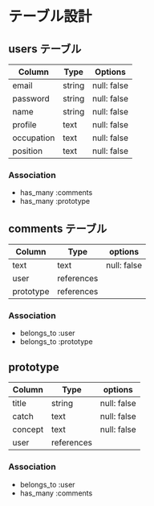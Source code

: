 # テーブル設計

## users テーブル

| Column             | Type   | Options     |
| ------------------ | ------ | ----------- |
| email              | string | null: false |
| password           | string | null: false |
| name               | string | null: false |
| profile            | text   | null: false |
| occupation         | text   | null: false |
| position           | text   | null: false |

### Association

- has_many :comments
- has_many :prototype

## comments テーブル

| Column             | Type   | options     |
| ------------------ | ------ | ----------- |
| text               | text   | null: false |
| user               | references |          |
| prototype          | references |          |

### Association
- belongs_to :user
- belongs_to :prototype

## prototype

| Column             | Type   | options     |
| ------------------ | ------ | ----------- |
| title              | string | null: false |
| catch              | text   | null: false |
| concept            | text   | null: false |
| user               | references |         |

### Association
- belongs_to :user
- has_many :comments